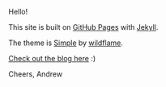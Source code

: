 Hello!

This site is built on [GitHub Pages](https://pages.github.com/) with [Jekyll](https://github.com/jekyll/jekyll).

The theme is [Simple](https://github.com/wild-flame/jekyll-simple) by [wildflame](http://wildflame.me).

[Check out the blog here](https://wko27.github.com/blog) :)

Cheers,
Andrew
